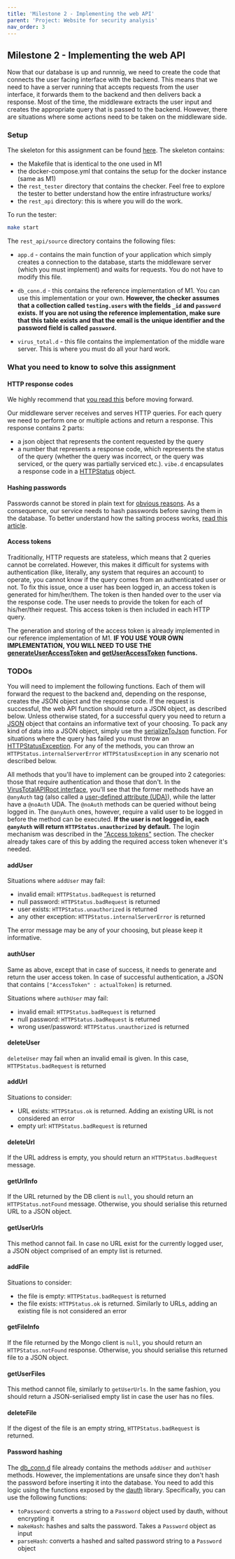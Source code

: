 ```yaml
---
title: 'Milestone 2 - Implementing the web API'
parent: 'Project: Website for security analysis'
nav_order: 3
---
```


## Milestone 2 - Implementing the web API

Now that our database is up and runnnig, we need to create the code that connects the user facing interface with the backend.
This means that we need to have a server running that accepts requests from the user interface, it forwards them to the backend and then delivers back a response.
Most of the time, the middleware extracts the user input and creates the appropriate query that is passed to the backend.
However, there are situations where some actions need to be taken on the middleware side.

### Setup

The skeleton for this assignment can be found [here](https://github.com/Dlang-UPB/PCLP4/tree/master/Project/m2).
The skeleton contains:

- the Makefile that is identical to the one used in M1
- the docker-compose.yml that contains the setup for the docker instance (same as M1)
- the `rest_tester` directory that contains the checker.
Feel free to explore the tester to better understand how the entire infrastructure works/
- the `rest_api` directory: this is where you will do the work.

To run the tester:

```bash
make start
```

The `rest_api/source` directory contains the following files:

- `app.d` - contains the main function of your application which simply creates a connection to the database, starts the middleware server (which you must implement) and waits for requests.
You do not have to modify this file.

- `db_conn.d` - this contains the reference implementation of M1. You can use this implementation or your own.
**However, the checker assumes that a collection called `testing.users` with the fields `_id` and `password` exists.**
**If you are not using the reference implementation, make sure that this table exists and that the email is the unique identifier and the password field is called `password`.**

- `virus_total.d` - this file contains the implementation of the middle ware server.
This is where you must do all your hard work.

### What you need to know to solve this assignment

#### HTTP response codes

We highly recommend that [you read this](https://developer.mozilla.org/en-US/docs/learn/common_questions/what_is_a_web_server.) before moving forward.

Our middleware server receives and serves HTTP queries.
For each query we need to perform one or multiple actions and return a response.
This response contains 2 parts:

- a json object that represents the content requested by the query
- a number that represents a response code, which represents the status of the query (whether the query was incorrect, or the query was serviced, or the query was partially serviced etc.).
`vibe.d` encapsulates a response code in a [HTTPStatus](https://vibed.org/api/vibe.http.status/HTTPStatus) object.

#### Hashing passwords

Passwords cannot be stored in plain text for [obvious reasons](https://www.passcamp.com/blog/dangers-of-storing-and-sharing-passwords-in-plaintext/).
As a consequence, our service needs to hash passwords before saving them in the database.
To better understand how the salting process works, [read this article](https://www.okta.com/blog/2019/03/what-are-salted-passwords-and-password-hashing/).

#### Access tokens

Traditionally, HTTP requests are stateless, which means that 2 queries cannot be correlated.
However, this makes it difficult for systems with authentication (like, literally, any system that requires an account) to operate, you cannot know if the query comes from an authenticated user or not.
To fix this issue, once a user has been logged in, an access token is generated for him/her/them.
The token is then handed over to the user via the response code.
The user needs to provide the token for each of his/her/their request.
This access token is then included in each HTTP query.

The generation and storing of the access token is already implemented in our reference implementation of M1.
**IF YOU USE YOUR OWN IMPLEMENTATION, YOU WILL NEED TO USE THE [generateUserAccessToken](https://github.com/Dlang-UPB/PCLP4/blob/master/Project/m2/rest_api/source/db_conn.d#L113) and [getUserAccessToken](https://github.com/Dlang-UPB/PCLP4/blob/master/Project/m2/rest_api/source/db_conn.d#L140) functions.**

### TODOs

You will need to implement the following functions.
Each of them will forward the request to the backend and, depending on the response, creates the JSON object and the response code.
If the request is successful, the web API function should return a JSON object, as described below.
Unless otherwise stated, for a successful query you need to return a [JSON](https://vibed.org/api/vibe.data.json/) object that contains an informative text of your choosing.
To pack any kind of data into a JSON object, simply use the [serializeToJson](https://vibed.org/api/vibe.data.json/serializeToJson) function.
For situations where the query has failed you must throw an [HTTPStatusException](https://vibed.org/api-0.7.31/vibe.http.common/HTTPStatusException.this).
For any of the methods, you can throw an `HTTPStatus.internalServerError` `HTTPStatusException` in any scenario not described below.

All methods that you'll have to implement can be grouped into 2 categories: those that require authentication and those that don't.
In the [VirusTotalAPIRoot interface](https://github.com/Dlang-UPB/PCLP4-internal/blob/main/m2/rest_api/source/virus_total.d#L19), you'll see that the former methods have an `@anyAuth` tag (also called a [user-defined attribute (UDA)](https://dlang.org/spec/attribute.html#UserDefinedAttribute)), while the latter have a `@noAuth` UDA.
The `@noAuth` methods can be queried without being logged in.
The `@anyAuth` ones, however, require a valid user to be logged in before the method can be executed.
**If the user is not logged in, each `@anyAuth` will return `HTTPStatus.unauthorized` by default.**
The login mechanism was described in the ["Access tokens"](#access-tokens) section.
The checker already takes care of this by adding the required access token whenever it's needed. 

#### addUser

Situations where `addUser` may fail:

- invalid email: `HTTPStatus.badRequest` is returned
- null password: `HTTPStatus.badRequest` is returned
- user exists: `HTTPStatus.unauthorized` is returned
- any other exception: `HTTPStatus.internalServerError` is returned

The error message may be any of your choosing, but please keep it informative.

#### authUser

Same as above, except that in case of success, it needs to generate and return the user access token. In case of successful authentication, a JSON that contains `["AccessToken" : actualToken]` is returned.

Situations where `authUser` may fail:

- invalid email: `HTTPStatus.badRequest` is returned
- null password: `HTTPStatus.badRequest` is returned
- wrong user/password: `HTTPStatus.unauthorized` is returned

#### deleteUser

`deleteUser` may fail when an invalid email is given.
In this case, `HTTPStatus.badRequest` is returned

#### addUrl

Situations to consider:

- URL exists: `HTTPStatus.ok` is returned.
Adding an existing URL is not considered an error
- empty url: `HTTPStatus.badRequest` is returned

#### deleteUrl

If the URL address is empty, you should return an `HTTPStatus.badRequest` message.

#### getUrlInfo

If the URL returned by the DB client is `null`, you should return an `HTTPStatus.notFound` message.
Otherwise, you should serialise this returned URL to a JSON object.

#### getUserUrls

This method cannot fail.
In case no URL exist for the currently logged user, a JSON object comprised of an empty list is returned.

#### addFile

Situations to consider:

- the file is empty: `HTTPStatus.badRequest` is returned
- the file exists: `HTTPStatus.ok` is returned.
Similarly to URLs, adding an existing file is not considered an error

#### getFileInfo

If the file returned by the Mongo client is `null`, you should return an `HTTPStatus.notFound` response.
Otherwise, you should serialise this returned file to a JSON object.

#### getUserFiles

This method cannot file, similarly to `getUserUrls`.
In the same fashion, you should return a JSON-serialised empty list in case the user has no files.

#### deleteFile

If the digest of the file is an empty string, `HTTPStatus.badRequest` is returned.

#### Password hashing

The [db_conn.d](https://github.com/Dlang-UPB/PCLP4/blob/master/Project/m2/rest_api/source/db_conn.d) file already contains the methods `addUser` and `authUser` methods.
However, the implementations are unsafe since they don't hash the password before inserting it into the database.
You need to add this logic using the functions exposed by the [dauth](https://code.dlang.org/packages/dauth) library.
Specifically, you can use the following functions:

- `toPassword`: converts a string to a `Password` object used by dauth, without encrypting it
- `makeHash`: hashes and salts the password.
Takes a `Password` object as input
- `parseHash`: converts a hashed and salted password string to a `Password` object

